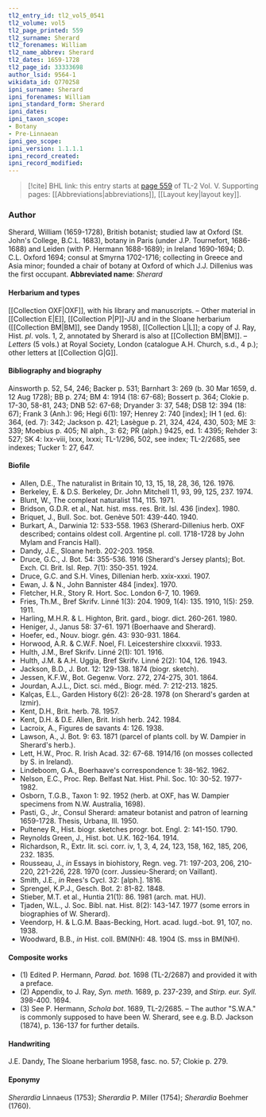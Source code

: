 ```yaml
---
tl2_entry_id: tl2_vol5_0541
tl2_volume: vol5
tl2_page_printed: 559
tl2_surname: Sherard
tl2_forenames: William
tl2_name_abbrev: Sherard
tl2_dates: 1659-1728
tl2_page_id: 33333698
author_lsid: 9564-1
wikidata_id: Q770258
ipni_surname: Sherard
ipni_forenames: William
ipni_standard_form: Sherard
ipni_dates: 
ipni_taxon_scope: 
- Botany
- Pre-Linnaean
ipni_geo_scope: 
ipni_version: 1.1.1.1
ipni_record_created: 
ipni_record_modified:
---
```



> [!cite] BHL link: this entry starts at [page 559](https://www.biodiversitylibrary.org/page/33333698) of TL-2 Vol. V.
> Supporting pages: [[Abbreviations|abbreviations]], [[Layout key|layout key]].

### Author

Sherard, William (1659-1728), British botanist; studied law at Oxford (St. John's College, B.C.L. 1683), botany in Paris (under J.P. Tournefort, 1686-1688) and Leiden (with P. Hermann 1688-1689); in Ireland 1690-1694; D. C.L. Oxford 1694; consul at Smyrna 1702-1716; collecting in Greece and Asia minor; founded a chair of botany at Oxford of which J.J. Dillenius was the first occupant. 
**Abbreviated name**: *Sherard*

#### Herbarium and types

[[Collection OXF|OXF]], with his library and manuscripts. – Other material in [[Collection E|E]], [[Collection P|P]]-JU and in the Sloane herbarium ([[Collection BM|BM]], see Dandy 1958), [[Collection L|L]]; a copy of J. Ray, Hist. *pl*. vols. 1, 2, annotated by Sherard is also at [[Collection BM|BM]]. – *Letters* (5 vols.) at Royal Society, London (catalogue A.H. Church, s.d., 4 p.); other letters at [[Collection G|G]].

#### Bibliography and biography

Ainsworth p. 52, 54, 246; Backer p. 531; Barnhart 3: 269 (b. 30 Mar 1659, d. 12 Aug 1728); BB p. 274; BM 4: 1914 (18: 67-68); Bossert p. 364; Clokie p. 17-30, 58-81, 243; DNB 52: 67-68; Dryander 3: 37, 548; DSB 12: 394 (18: 67); Frank 3 (Anh.): 96; Hegi 6(1): 197; Henrey 2: 740 \[index\]; IH 1 (ed. 6): 364, (ed. 7): 342; Jackson p. 421; Lasègue p. 21, 324, 424, 430, 503; ME 3: 339; Moebius p. 405; NI alph., 3: 62; PR (alph.) 9425, ed. 1: 4395; Rehder 3: 527; SK 4: lxx-viii, lxxx, lxxxi; TL-1/296, 502, see index; TL-2/2685, see indexes; Tucker 1: 27, 647.

#### Biofile

- Allen, D.E., The naturalist in Britain 10, 13, 15, 18, 28, 36, 126. 1976.
- Berkeley, E. & D.S. Berkeley, Dr. John Mitchell 11, 93, 99, 125, 237. 1974.
- Blunt, W., The compleat naturalist 114, 115. 1971.
- Bridson, G.D.R. et al., Nat. hist. mss. res. Brit. Isl. 436 \[index\]. 1980.
- Briquet, J., Bull. Soc. bot. Genève 501: 439-440. 1940.
- Burkart, A., Darwinia 12: 533-558. 1963 (Sherard-Dillenius herb. OXF described; contains oldest coll. Argentine pl. coll. 1718-1728 by John Mylam and Francis Hall).
- Dandy, J.E., Sloane herb. 202-203. 1958.
- Druce, G.C., J. Bot. 54: 355-536. 1916 (Sherard's Jersey plants); Bot. Exch. Cl. Brit. Isl. Rep. 7(1): 350-351. 1924.
- Druce, G.C. and S.H. Vines, Dillenian herb. xxix-xxxi. 1907.
- Ewan, J. & N., John Bannister 484 \[index\]. 1970.
- Fletcher, H.R., Story R. Hort. Soc. London 6-7, 10. 1969.
- Fries, Th.M., Bref Skrifv. Linné 1(3): 204. 1909, 1(4): 135. 1910, 1(5): 259. 1911.
- Harling, M.H.R. & L. Highton, Brit. gard., biogr. dict. 260-261. 1980.
- Heniger, J., Janus 58: 37-61. 1971 (Boerhaave and Sherard).
- Hoefer, ed., Nouv. biogr. gén. 43: 930-931. 1864.
- Horwood, A.R. & C.W.F. Noel, Fl. Leicestershire clxxxvii. 1933.
- Hulth, J.M., Bref Skrifv. Linné 2(1): 101. 1916.
- Hulth, J.M. & A.H. Uggia, Bref Skrifv. Linné 2(2): 104, 126. 1943.
- Jackson, B.D., J. Bot. 12: 129-138. 1874 (biogr. sketch).
- Jessen, K.F.W., Bot. Gegenw. Vorz. 272, 274-275, 301. 1864.
- Jourdan, A.J.L., Dict. sci. méd., Biogr. méd. 7: 212-213. 1825.
- Kalças, E.L., Garden History 6(2): 26-28. 1978 (on Sherard's garden at Izmir).
- Kent, D.H., Brit. herb. 78. 1957.
- Kent, D.H. & D.E. Allen, Brit. Irish herb. 242. 1984.
- Lacroix, A., Figures de savants 4: 126. 1938.
- Lawson, A., J. Bot. 9: 63. 1871 (parcel of plants coll. by W. Dampier in Sherard's herb.).
- Lett, H.W., Proc. R. Irish Acad. 32: 67-68. 1914/16 (on mosses collected by S. in Ireland).
- Lindeboom, G.A., Boerhaave's correspondence 1: 38-162. 1962.
- Nelson, E.C., Proc. Rep. Belfast Nat. Hist. Phil. Soc. 10: 30-52. 1977-1982.
- Osborn, T.G.B., Taxon 1: 92. 1952 (herb. at OXF, has W. Dampier specimens from N.W. Australia, 1698).
- Pasti, G., Jr., Consul Sherard: amateur botanist and patron of learning 1659-1728. Thesis, Urbana, Ill. 1950.
- Pulteney R., Hist. biogr. sketches progr. bot. Engl. 2: 141-150. 1790.
- Reynolds Green, J., Hist. bot. U.K. 162-164. 1914.
- Richardson, R., Extr. lit. sci. corr. iv, 1, 3, 4, 24, 123, 158, 162, 185, 206, 232. 1835.
- Rousseau, J., *in* Essays in biohistory, Regn. veg. 71: 197-203, 206, 210-220, 221-226, 228. 1970 (corr. Jussieu-Sherard; on Vaillant).
- Smith, J.E., *in* Rees's Cycl. 32: \[alph.\]. 1816.
- Sprengel, K.P.J., Gesch. Bot. 2: 81-82. 1848.
- Stieber, M.T. et al., Huntia 21(1): 86. 1981 (arch. mat. HU).
- Tjaden, W.L., J. Soc. Bibl. nat. Hist. 8(2): 143-147. 1977 (some errors in biographies of W. Sherard).
- Veendorp, H. & L.G.M. Baas-Becking, Hort. acad. lugd.-bot. 91, 107, no. 1938.
- Woodward, B.B., *in* Hist. coll. BM(NH): 48. 1904 (S. mss in BM(NH).

#### Composite works

- (1) Edited P. Hermann, *Parad. bot.* 1698 (TL-2/2687) and provided it with a preface.
- (2) Appendix, to J. Ray, *Syn. meth.* 1689, p. 237-239, and *Stirp. eur. Syll.* 398-400. 1694.
- (3) See P. Hermann, *Schola bot*. 1689, TL-2/2685. – The author "S.W.A." is commonly supposed to have been W. Sherard, see e.g. B.D. Jackson (1874), p. 136-137 for further details.

#### Handwriting

J.E. Dandy, The Sloane herbarium 1958, fasc. no. 57; Clokie p. 279.

#### Eponymy

*Sherardia* Linnaeus (1753); *Sherardia* P. Miller (1754); *Sherardia* Boehmer (1760).

